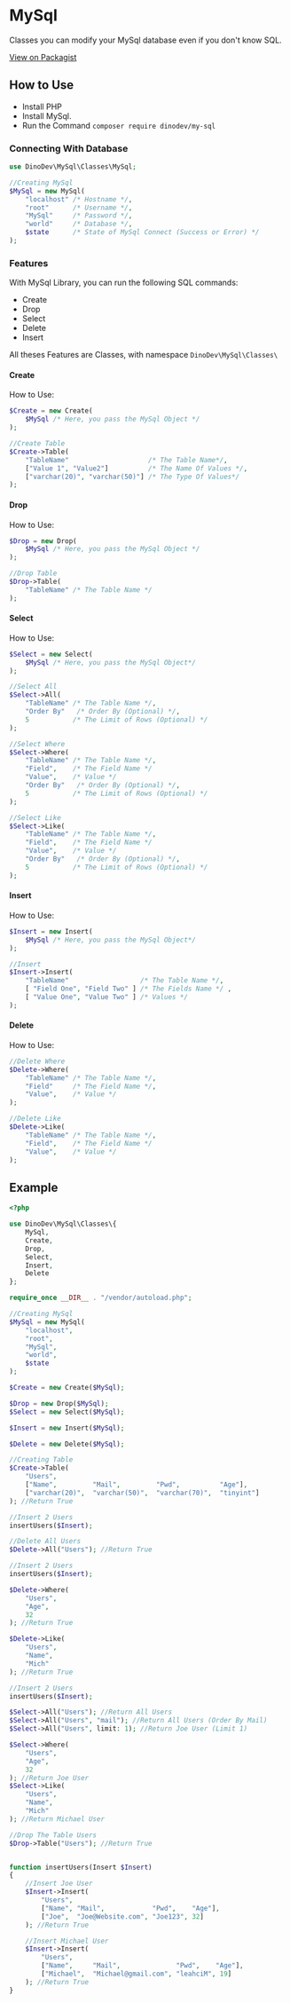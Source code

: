 # MySql
Classes you can modify your MySql database even if you don't know SQL.

[View on Packagist](https://packagist.org/packages/dinodev/my-sql)

## How to Use
* Install PHP
* Install MySql. 
* Run the Command `composer require dinodev/my-sql`

### Connecting With Database
```php
use DinoDev\MySql\Classes\MySql;

//Creating MySql
$MySql = new MySql(
    "localhost" /* Hostname */,
    "root"      /* Username */,
    "MySql"     /* Password */,
    "world"     /* Database */,
    $state      /* State of MySql Connect (Success or Error) */
);
```

### Features
With MySql Library, you can run the following SQL commands: 
* Create
* Drop
* Select
* Delete
* Insert

All theses Features are Classes, with namespace `DinoDev\MySql\Classes\`

#### Create
How to Use:
```php
$Create = new Create(
    $MySql /* Here, you pass the MySql Object */
);

//Create Table
$Create->Table(
    "TableName"                    /* The Table Name*/,
    ["Value 1", "Value2"]          /* The Name Of Values */,
    ["varchar(20)", "varchar(50)"] /* The Type Of Values*/
);
```

#### Drop
How to Use:
```php
$Drop = new Drop(
    $MySql /* Here, you pass the MySql Object */
);

//Drop Table
$Drop->Table(
    "TableName" /* The Table Name */
);
```

#### Select
How to Use:
```php
$Select = new Select(
    $MySql /* Here, you pass the MySql Object*/
);

//Select All
$Select->All(
    "TableName" /* The Table Name */,
    "Order By"   /* Order By (Optional) */,
    5           /* The Limit of Rows (Optional) */
);

//Select Where
$Select->Where(
    "TableName" /* The Table Name */,
    "Field",    /* The Field Name */
    "Value",    /* Value */
    "Order By"   /* Order By (Optional) */,
    5           /* The Limit of Rows (Optional) */
);

//Select Like
$Select->Like(
    "TableName" /* The Table Name */,
    "Field",    /* The Field Name */
    "Value",    /* Value */
    "Order By"   /* Order By (Optional) */,
    5           /* The Limit of Rows (Optional) */
);
```

#### Insert
How to Use:
```php
$Insert = new Insert(
    $MySql /* Here, you pass the MySql Object*/
);

//Insert
$Insert->Insert(
    "TableName"                  /* The Table Name */,
    [ "Field One", "Field Two" ] /* The Fields Name */ ,
    [ "Value One", "Value Two" ] /* Values */
);
```

#### Delete
How to Use:
```php
//Delete Where
$Delete->Where(
    "TableName" /* The Table Name */,
    "Field"     /* The Field Name */,
    "Value",    /* Value */
);

//Delete Like
$Delete->Like(
    "TableName" /* The Table Name */,
    "Field",    /* The Field Name */
    "Value",    /* Value */
);
```



## Example
```php
<?php

use DinoDev\MySql\Classes\{
    MySql,
    Create,
    Drop,
    Select,
    Insert,
    Delete
};

require_once __DIR__ . "/vendor/autoload.php";

//Creating MySql
$MySql = new MySql(
    "localhost",
    "root",
    "MySql",
    "world",
    $state
);

$Create = new Create($MySql);

$Drop = new Drop($MySql);
$Select = new Select($MySql);

$Insert = new Insert($MySql);

$Delete = new Delete($MySql);

//Creating Table
$Create->Table(
    "Users",
    ["Name",         "Mail",         "Pwd",          "Age"],
    ["varchar(20)",  "varchar(50)",  "varchar(70)",  "tinyint"]
); //Return True

//Insert 2 Users
insertUsers($Insert);

//Delete All Users
$Delete->All("Users"); //Return True

//Insert 2 Users
insertUsers($Insert);

$Delete->Where(
    "Users",
    "Age",
    32
); //Return True

$Delete->Like(
    "Users",
    "Name",
    "Mich"
); //Return True

//Insert 2 Users
insertUsers($Insert);

$Select->All("Users"); //Return All Users
$Select->All("Users", "mail"); //Return All Users (Order By Mail)
$Select->All("Users", limit: 1); //Return Joe User (Limit 1)

$Select->Where(
    "Users",
    "Age",
    32
); //Return Joe User
$Select->Like(
    "Users",
    "Name",
    "Mich"
); //Return Michael User

//Drop The Table Users
$Drop->Table("Users"); //Return True 


function insertUsers(Insert $Insert)
{
    //Insert Joe User
    $Insert->Insert(
        "Users",
        ["Name", "Mail",            "Pwd",    "Age"],
        ["Joe",  "Joe@Website.com", "Joe123", 32]
    ); //Return True

    //Insert Michael User
    $Insert->Insert(
        "Users",
        ["Name",     "Mail",              "Pwd",    "Age"],
        ["Michael",  "Michael@gmail.com", "leahciM", 19]
    ); //Return True
}
```
